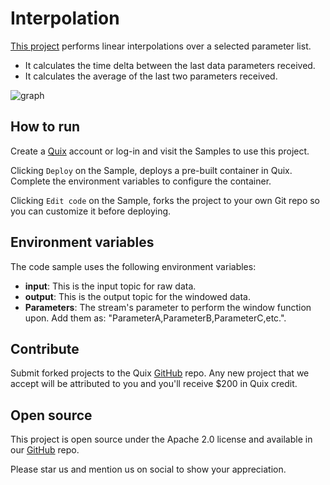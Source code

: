 # Interpolation

[This project](https://github.com/quixio/quix-samples/tree/main/python/transformations/Interpolation) performs linear interpolations over a selected parameter list. 
- It calculates the time delta between the last data parameters received. 
- It calculates the average of the last two parameters received.

![graph](Interpolation.png?raw=true)

## How to run

Create a [Quix](https://portal.platform.quix.ai/self-sign-up?xlink=github) account or log-in and visit the Samples to use this project.

Clicking `Deploy` on the Sample, deploys a pre-built container in Quix. Complete the environment variables to configure the container.

Clicking `Edit code` on the Sample, forks the project to your own Git repo so you can customize it before deploying.

## Environment variables

The code sample uses the following environment variables:

- **input**: This is the input topic for raw data.
- **output**: This is the output topic for the windowed data.
- **Parameters**: The stream's parameter to perform the window function upon. Add them as: "ParameterA,ParameterB,ParameterC,etc.".

## Contribute

Submit forked projects to the Quix [GitHub](https://github.com/quixio/quix-samples) repo. Any new project that we accept will be attributed to you and you'll receive $200 in Quix credit.

## Open source

This project is open source under the Apache 2.0 license and available in our [GitHub](https://github.com/quixio/quix-samples) repo.

Please star us and mention us on social to show your appreciation.

